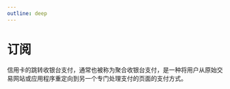 ```yaml
---
outline: deep
---
```

<script setup>

</script>

# 订阅
信用卡的跳转收银台支付，通常也被称为聚合收银台支付，是一种将用户从原始交易网站或应用程序重定向到另一个专门处理支付的页面的支付方式。